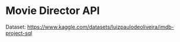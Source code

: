 # Movie Director API

Dataset: https://www.kaggle.com/datasets/luizpaulodeoliveira/imdb-project-sql

